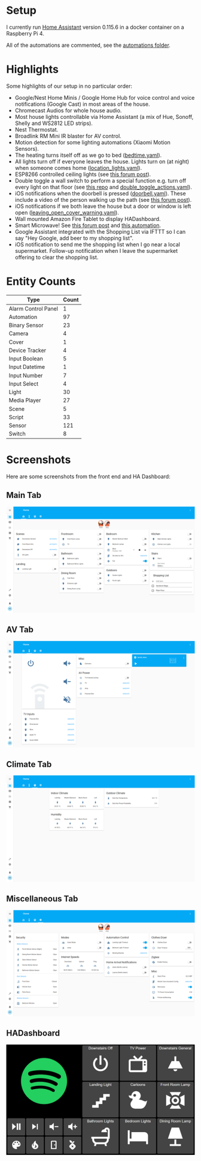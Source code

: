 # Setup

I currently run [Home Assistant](http://homeassistant.io/) version 0.115.6 in a docker container on a Raspberry Pi 4.

All of the automations are commented, see the [automations folder](/config/automations).

# Highlights

Some highlights of our setup in no particular order:

- Google/Nest Home Minis / Google Home Hub for voice control and voice notifications (Google Cast) in most areas of the house.
- Chromecast Audios for whole house audio.
- Most house lights controllable via Home Assistant (a mix of Hue, Sonoff, Shelly and WS2812 LED strips).
- Nest Thermostat.
- Broadlink RM Mini IR blaster for AV control.
- Motion detection for some lighting automations (Xiaomi Motion Sensors).
- The heating turns itself off as we go to bed ([bedtime.yaml](/config/automations/bedtime.yaml)).
- All lights turn off if everyone leaves the house. Lights turn on (at night) when someone comes home ([location_lights.yaml](/config/automations/location_lights.yaml)).
- ESP8266 controlled ceiling lights (see [this forum post](https://community.home-assistant.io/t/esp8266-sonoff-controlled-ceiling-lights/24141)).
- Double toggle a wall switch to perform a special function e.g. turn off every light on that floor (see [this repo](https://github.com/Dullage/SwitchedSonoffSimple) and [double_toggle_actions.yaml](/config/automations/double_toggle_actions.yaml)).
- iOS notifications when the doorbell is pressed ([doorbell.yaml](/config/automations/doorbell.yaml)). These include a video of the person walking up the path (see [this forum post](https://community.home-assistant.io/t/blink-camera-as-video-doorbell/65844)).
- iOS notifications if we both leave the house but a door or window is left open ([leaving_open_cover_warning.yaml](/config/automations/leaving_open_cover_warning.yaml)).
- Wall mounted Amazon Fire Tablet to display HADashboard.
- Smart Microwave! See [this forum post](https://community.home-assistant.io/t/making-my-microwave-smart-ish/89843) and [this automation](/config/automations/microwave.yaml).
- Google Assistant integrated with the Shopping List via IFTTT so I can say "Hey Google, add beer to my shopping list".
- iOS notification to send me the shopping list when I go near a local supermarket. Follow-up notification when I leave the supermarket offering to clear the shopping list.

# Entity Counts

| Type | Count |
| ---- | ----- |
| Alarm Control Panel | 1 |
| Automation | 97 |
| Binary Sensor | 23 |
| Camera | 4 |
| Cover | 1 |
| Device Tracker | 4 |
| Input Boolean | 5 |
| Input Datetime | 1 |
| Input Number | 7 |
| Input Select | 4 |
| Light | 30 |
| Media Player | 27 |
| Scene | 5 |
| Script | 33 |
| Sensor | 121 |
| Switch | 8 |


# Screenshots

Here are some screenshots from the front end and HA Dashboard:

## Main Tab

![Main Tab](docs/main_tab.png)

## AV Tab

![AV Tab](docs/av_tab.png)

## Climate Tab

![Climate Tab](docs/climate_tab.png)

## Miscellaneous Tab

![Miscellaneous Tab](docs/miscellaneous_tab.png)

## HADashboard

![HADashboard](docs/hadashboard.png)